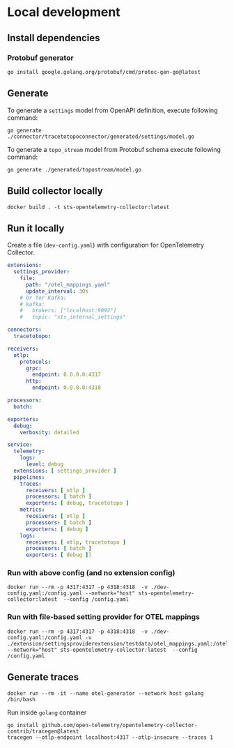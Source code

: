 # Local development

## Install dependencies
### Protobuf generator
```shell
go install google.golang.org/protobuf/cmd/protoc-gen-go@latest
```

## Generate 
To generate a `settings` model from OpenAPI definition, execute following command:
```shell
go generate ./connector/tracetotopoconnector/generated/settings/model.go
```

To generate a `topo_stream` model from Protobuf schema execute following command:
```shell
go generate ./generated/topostream/model.go
```

## Build collector locally
```shell
docker build . -t sts-opentelemetry-collector:latest
```

## Run it locally 
Create a file (`dev-config.yaml`) with configuration for OpenTelemetry Collector.
```yaml
extensions:
  settings_provider:
    file:
      path: "/otel_mappings.yaml"
      update_interval: 30s
    # Or for Kafka:
    # kafka:
    #   brokers: ["localhost:9092"]
    #   topic: "sts_internal_settings"

connectors:
  tracetotopo:

receivers:
  otlp:
    protocols:
      grpc:
        endpoint: 0.0.0.0:4317
      http:
        endpoint: 0.0.0.0:4318

processors:
  batch:

exporters:
  debug:
    verbosity: detailed

service:
  telemetry:
    logs:
      level: debug
  extensions: [ settings_provider ]
  pipelines:
    traces:
      receivers: [ otlp ]
      processors: [ batch ]
      exporters: [ debug, tracetotopo ]
    metrics:
      receivers: [ otlp ]
      processors: [ batch ]
      exporters: [ debug ]
    logs:
      receivers: [ otlp, tracetotopo ]
      processors: [ batch ]
      exporters: [ debug ]]
```
### Run with above config (and no extension config)
```shell
docker run --rm -p 4317:4317 -p 4318:4318  -v ./dev-config.yaml:/config.yaml --network="host" sts-opentelemetry-collector:latest  --config /config.yaml
```
### Run with file-based setting provider for OTEL mappings
```shell
docker run --rm -p 4317:4317 -p 4318:4318  -v ./dev-config.yaml:/config.yaml -v ./extension/settingsproviderextension/testdata/otel_mappings.yaml:/otel_mappings.yaml --network="host" sts-opentelemetry-collector:latest  --config /config.yaml
```

## Generate traces
```shell
docker run --rm -it --name otel-generator --network host golang /bin/bash
```
Run inside `golang` container
```shell
go install github.com/open-telemetry/opentelemetry-collector-contrib/tracegen@latest
tracegen --otlp-endpoint localhost:4317 --otlp-insecure --traces 1
```